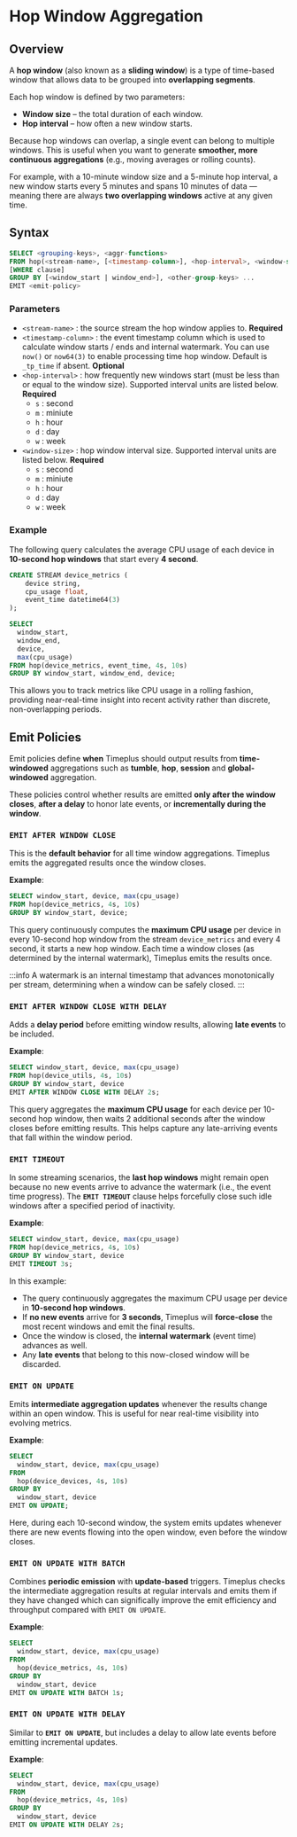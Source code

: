 # Hop Window Aggregation

## Overview

A **hop window** (also known as a **sliding window**) is a type of time-based window that allows data to be grouped into **overlapping segments**.

Each hop window is defined by two parameters:
- **Window size** – the total duration of each window.
- **Hop interval** – how often a new window starts.

Because hop windows can overlap, a single event can belong to multiple windows. This is useful when you want to generate **smoother, more continuous aggregations** (e.g., moving averages or rolling counts).

For example, with a 10-minute window size and a 5-minute hop interval, a new window starts every 5 minutes and spans 10 minutes of data — meaning there are always **two overlapping windows** active at any given time.


## Syntax

```sql
SELECT <grouping-keys>, <aggr-functions>
FROM hop(<stream-name>, [<timestamp-column>], <hop-interval>, <window-size>)
[WHERE clause]
GROUP BY [<window_start | window_end>], <other-group-keys> ...
EMIT <emit-policy>
```

### Parameters

- `<stream-name>` : the source stream the hop window applies to. **Required**
- `<timestamp-column>` : the event timestamp column which is used to calculate window starts / ends and internal watermark. You can use `now()` or `now64(3)` to enable processing time hop window. Default is `_tp_time` if absent. **Optional**
- `<hop-interval>` : how frequently new windows start (must be less than or equal to the window size). Supported interval units are listed below. **Required**
  - `s` : second
  - `m` : miniute
  - `h` : hour 
  - `d` : day 
  - `w` : week 
- `<window-size>` : hop window interval size. Supported interval units are listed below. **Required**
  - `s` : second
  - `m` : miniute
  - `h` : hour 
  - `d` : day 
  - `w` : week 

### Example

The following query calculates the average CPU usage of each device in **10-second hop windows** that start every **4 second**.

```sql
CREATE STREAM device_metrics (
    device string,
    cpu_usage float,
    event_time datetime64(3) 
);

SELECT 
  window_start, 
  window_end, 
  device, 
  max(cpu_usage)
FROM hop(device_metrics, event_time, 4s, 10s)
GROUP BY window_start, window_end, device;
```

This allows you to track metrics like CPU usage in a rolling fashion, providing near-real-time insight into recent activity rather than discrete, non-overlapping periods.

## Emit Policies

Emit policies define **when** Timeplus should output results from **time-windowed** aggregations such as **tumble**, **hop**, **session** and **global-windowed** aggregation.

These policies control whether results are emitted **only after the window closes**, **after a delay** to honor late events, or **incrementally during the window**.

### `EMIT AFTER WINDOW CLOSE`

This is the **default behavior** for all time window aggregations. Timeplus emits the aggregated results once the window closes.

**Example**:

```sql
SELECT window_start, device, max(cpu_usage)
FROM hop(device_metrics, 4s, 10s)
GROUP BY window_start, device;
```

This query continuously computes the **maximum CPU usage** per device in every 10-second hop window from the stream `device_metrics` and every 4 second, it starts a new hop window.
Each time a window closes (as determined by the internal watermark), Timeplus emits the results once.

:::info
A watermark is an internal timestamp that advances monotonically per stream, determining when a window can be safely closed.
:::

### `EMIT AFTER WINDOW CLOSE WITH DELAY`

Adds a **delay period** before emitting window results, allowing **late events** to be included.

**Example**:

```sql
SELECT window_start, device, max(cpu_usage)
FROM hop(device_utils, 4s, 10s)
GROUP BY window_start, device
EMIT AFTER WINDOW CLOSE WITH DELAY 2s;
```

This query aggregates the **maximum CPU usage** for each device per 10-second hop window, then waits 2 additional seconds after the window closes before emitting results. This helps capture any late-arriving events that fall within the window period.

### `EMIT TIMEOUT`

In some streaming scenarios, the **last hop windows** might remain open because no new events arrive to advance the watermark (i.e., the event time progress).
The **`EMIT TIMEOUT`** clause helps forcefully close such idle windows after a specified period of inactivity.

**Example**:

```sql
SELECT window_start, device, max(cpu_usage)
FROM hop(device_metrics, 4s, 10s)
GROUP BY window_start, device
EMIT TIMEOUT 3s;
```

In this example:

- The query continuously aggregates the maximum CPU usage per device in **10-second hop windows**.
- If **no new events** arrive for **3 seconds**, Timeplus will **force-close** the most recent windows and emit the final results.
- Once the window is closed, the **internal watermark** (event time) advances as well.
- Any **late events** that belong to this now-closed window will be discarded.

### `EMIT ON UPDATE`

Emits **intermediate aggregation updates** whenever the results change within an open window.
This is useful for near real-time visibility into evolving metrics.

**Example**:

```sql
SELECT
  window_start, device, max(cpu_usage)
FROM
  hop(device_devices, 4s, 10s)
GROUP BY
  window_start, device
EMIT ON UPDATE;
```

Here, during each 10-second window, the system emits updates whenever there are new events flowing into the open window, even before the window closes.

### `EMIT ON UPDATE WITH BATCH`

Combines **periodic emission** with **update-based** triggers.
Timeplus checks the intermediate aggregation results at regular intervals and emits them if they have changed which can significally improve the emit efficiency and throughput compared with `EMIT ON UPDATE`. 

**Example**:

```sql
SELECT
  window_start, device, max(cpu_usage)
FROM
  hop(device_metrics, 4s, 10s)
GROUP BY
  window_start, device
EMIT ON UPDATE WITH BATCH 1s;
```

### `EMIT ON UPDATE WITH DELAY`

Similar to **`EMIT ON UPDATE`**, but includes a delay to allow late events before emitting incremental updates.

**Example**:

```sql
SELECT
  window_start, device, max(cpu_usage)
FROM
  hop(device_metrics, 4s, 10s)
GROUP BY
  window_start, device
EMIT ON UPDATE WITH DELAY 2s;
```
